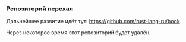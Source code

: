 ### Репозиторий перехал

Дальнейшее развитие идёт тут: https://github.com/rust-lang-ru/book

Через некоторое время этот репозиторий будет удалён.
